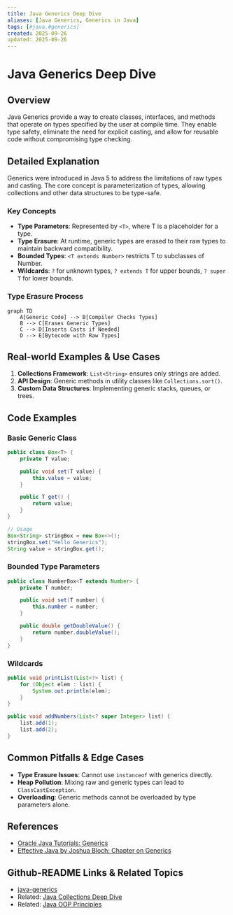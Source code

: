```yaml
---
title: Java Generics Deep Dive
aliases: [Java Generics, Generics in Java]
tags: [#java,#generics]
created: 2025-09-26
updated: 2025-09-26
---
```


# Java Generics Deep Dive

## Overview

Java Generics provide a way to create classes, interfaces, and methods that operate on types specified by the user at compile time. They enable type safety, eliminate the need for explicit casting, and allow for reusable code without compromising type checking.

## Detailed Explanation

Generics were introduced in Java 5 to address the limitations of raw types and casting. The core concept is parameterization of types, allowing collections and other data structures to be type-safe.

### Key Concepts

- **Type Parameters**: Represented by `<T>`, where T is a placeholder for a type.
- **Type Erasure**: At runtime, generic types are erased to their raw types to maintain backward compatibility.
- **Bounded Types**: `<T extends Number>` restricts T to subclasses of Number.
- **Wildcards**: `?` for unknown types, `? extends T` for upper bounds, `? super T` for lower bounds.

### Type Erasure Process

```mermaid
graph TD
    A[Generic Code] --> B[Compiler Checks Types]
    B --> C[Erases Generic Types]
    C --> D[Inserts Casts if Needed]
    D --> E[Bytecode with Raw Types]
```

## Real-world Examples & Use Cases

1. **Collections Framework**: `List<String>` ensures only strings are added.
2. **API Design**: Generic methods in utility classes like `Collections.sort()`.
3. **Custom Data Structures**: Implementing generic stacks, queues, or trees.

## Code Examples

### Basic Generic Class

```java
public class Box<T> {
    private T value;

    public void set(T value) {
        this.value = value;
    }

    public T get() {
        return value;
    }
}

// Usage
Box<String> stringBox = new Box<>();
stringBox.set("Hello Generics");
String value = stringBox.get();
```

### Bounded Type Parameters

```java
public class NumberBox<T extends Number> {
    private T number;

    public void set(T number) {
        this.number = number;
    }

    public double getDoubleValue() {
        return number.doubleValue();
    }
}
```

### Wildcards

```java
public void printList(List<?> list) {
    for (Object elem : list) {
        System.out.println(elem);
    }
}

public void addNumbers(List<? super Integer> list) {
    list.add(1);
    list.add(2);
}
```

## Common Pitfalls & Edge Cases

- **Type Erasure Issues**: Cannot use `instanceof` with generics directly.
- **Heap Pollution**: Mixing raw and generic types can lead to `ClassCastException`.
- **Overloading**: Generic methods cannot be overloaded by type parameters alone.

## References

- [Oracle Java Tutorials: Generics](https://docs.oracle.com/javase/tutorial/java/generics/)
- [Effective Java by Joshua Bloch: Chapter on Generics](https://www.amazon.com/Effective-Java-Joshua-Bloch/dp/0134685997)

## Github-README Links & Related Topics

- [java-generics](https://github.com/topics/java-generics)
- Related: [Java Collections Deep Dive](../java-collections-deep-dive/README.md)
- Related: [Java OOP Principles](../java-oop-principles/README.md)
